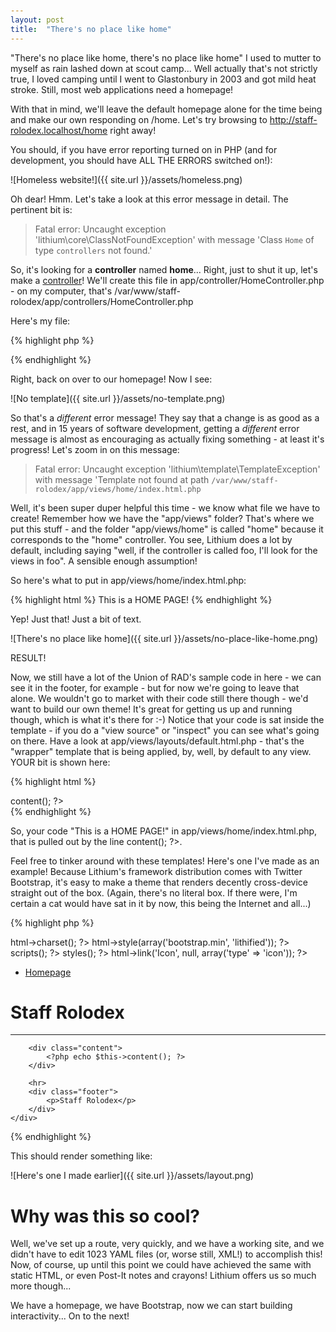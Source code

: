 ```yaml
---
layout: post
title:  "There's no place like home"
---
```


"There's no place like home, there's no place like home" I used to mutter to myself as rain lashed down at scout camp... Well actually that's not strictly true, I loved camping until I went to Glastonbury in 2003 and got mild heat stroke. Still, most web applications need a homepage!

With that in mind, we'll leave the default homepage alone for the time being and make our own responding on /home. Let's try browsing to http://staff-rolodex.localhost/home right away!

You should, if you have error reporting turned on in PHP (and for development, you should have ALL THE ERRORS switched on!):

![Homeless website!]({{ site.url }}/assets/homeless.png)

Oh dear! Hmm. Let's take a look at this error message in detail. The pertinent bit is:

> Fatal error: Uncaught exception 'lithium\core\ClassNotFoundException' with message 'Class `Home` of type `controllers` not found.'

So, it's looking for a **controller** named **home**... Right, just to shut it up, let's make a [controller](http://lithify.me/docs/manual/handling-http-requests/controllers.wiki)! We'll create this file in app/controller/HomeController.php - on my computer, that's /var/www/staff-rolodex/app/controllers/HomeController.php

Here's my file:

{% highlight php %}
<?php
namespace app\controllers;

class HomeController extends \lithium\action\Controller {
	public function index() {

	}
}
?>
{% endhighlight %}

Right, back on over to our homepage! Now I see:

![No template]({{ site.url }}/assets/no-template.png)

So that's a _different_ error message! They say that a change is as good as a rest, and in 15 years of software development, getting a _different_ error message is almost as encouraging as actually fixing something - at least it's progress! Let's zoom in on this message:

> Fatal error: Uncaught exception 'lithium\template\TemplateException' with message 'Template not found at path `/var/www/staff-rolodex/app/views/home/index.html.php`

Well, it's been super duper helpful this time - we know what file we have to create! Remember how we have the "app/views" folder? That's where we put this stuff - and the folder "app/views/home" is called "home" because it corresponds to the "home" controller. You see, Lithium does a lot by default, including saying "well, if the controller is called foo, I'll look for the views in foo". A sensible enough assumption!

So here's what to put in app/views/home/index.html.php:

{% highlight html %}
This is a HOME PAGE!
{% endhighlight %}

Yep! Just that! Just a bit of text.

![There's no place like home]({{ site.url }}/assets/no-place-like-home.png)

RESULT!

Now, we still have a lot of the Union of RAD's sample code in here - we can see it in the footer, for example - but for now we're going to leave that alone. We wouldn't go to market with their code still there though - we'd want to build our own theme! It's great for getting us up and running though, which is what it's there for :-) Notice that your code is sat inside the template - if you do a "view source" or "inspect" you can see what's going on there. Have a look at app/views/layouts/default.html.php - that's the "wrapper" template that is being applied, by, well, by default to any view. YOUR bit is shown here:

{% highlight html %}
		<div class="content">
			<?php echo $this->content(); ?>
		</div>
{% endhighlight %}

So, your code "This is a HOME PAGE!" in app/views/home/index.html.php, that is pulled out by the line <?php echo $this->content(); ?>.

Feel free to tinker around with these templates! Here's one I've made as an example! Because Lithium's framework distribution comes with Twitter Bootstrap, it's easy to make a theme that renders decently cross-device straight out of the box. (Again, there's no literal box. If there were, I'm certain a cat would have sat in it by now, this being the Internet and all...)

{% highlight php %}
<!doctype html>
<html>
<head>
    <?php echo $this->html->charset(); ?>
    <title>Staff Rolodex <?php echo $this->title(); ?></title>
    <?php echo $this->html->style(array('bootstrap.min', 'lithified')); ?>
    <?php echo $this->scripts(); ?>
    <?php echo $this->styles(); ?>
    <?php echo $this->html->link('Icon', null, array('type' => 'icon')); ?>
    <style type="text/css">
        /* This should really be in the css files but I've put it here for
           simplicity's sake! */
        body {
            padding-top: 60px;
        }
    </style>
</head>
<body>
    <div class="navbar navbar-inverse navbar-fixed-top">
        <div class="navbar-inner">
            <div class="container">
                <ul class="nav nav-pills pull-right">
                    <li><a href="<?= $this->url(array('Home::index')); ?>">Homepage</a></li>
                </ul>
            </div>
        </div>
    </div>
    <div class="container">
        <h1>Staff Rolodex</h1>
        <hr>

        <div class="content">
            <?php echo $this->content(); ?>
        </div>

        <hr>
        <div class="footer">
            <p>Staff Rolodex</p>
        </div>
    </div>
</body>
</html>
{% endhighlight %}

This should render something like:

![Here's one I made earlier]({{ site.url }}/assets/layout.png)

# Why was this so cool?

Well, we've set up a route, very quickly, and we have a working site, and we didn't have to edit 1023 YAML files (or, worse still, XML!) to accomplish this! Now, of course, up until this point we could have achieved the same with static HTML, or even Post-It notes and crayons! Lithium offers us so much more though...

We have a homepage, we have Bootstrap, now we can start building interactivity... On to the next!